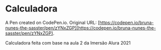 # Calculadora

A Pen created on CodePen.io. Original URL: [https://codepen.io/bruna-nunes-the-sasster/pen/zYNxZGP](https://codepen.io/bruna-nunes-the-sasster/pen/zYNxZGP).

Calculadora feita com base na aula 2 da Imersão Alura 2021
